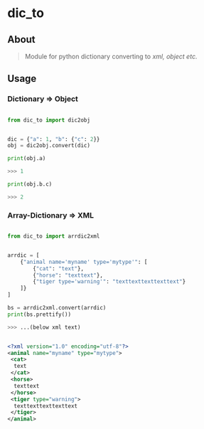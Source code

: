 # dic_to


## About

> Module for python dictionary converting to *xml, object etc.*


## Usage

### Dictionary => Object

```python

from dic_to import dic2obj


dic = {"a": 1, "b": {"c": 2}}
obj = dic2obj.convert(dic)

print(obj.a)

>>> 1

print(obj.b.c)

>>> 2

```

### Array-Dictionary => XML

```python

from dic_to import arrdic2xml


arrdic = [
    {"animal name='myname' type='mytype'": [
        {"cat": "text"},
        {"horse": "texttext"},
        {"tiger type='warning'": "texttexttexttexttext"}
    ]}
]

bs = arrdic2xml.convert(arrdic)
print(bs.prettify())

>>> ...(below xml text)

```

```xml

<?xml version="1.0" encoding="utf-8"?>
<animal name="myname" type="mytype">
 <cat>
  text
 </cat>
 <horse>
  texttext
 </horse>
 <tiger type="warning">
  texttexttexttexttext
 </tiger>
</animal>

```
